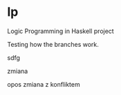 # lp
Logic Programming in Haskell project

Testing how the branches work.

sdfg


zmiana

opos
zmiana
z
konfliktem
